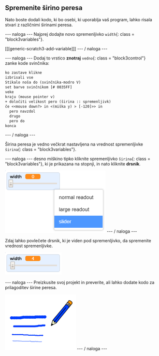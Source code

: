 ## Spremenite širino peresa

Nato boste dodali kodo, ki bo osebi, ki uporablja vaš program, lahko risala stvari z različnimi širinami peresa.

\--- naloga \--- Najprej dodajte novo spremenljivko `width`{: class = "block3variables"}.

[[[generic-scratch3-add-variable]]] \--- / naloga \---

\--- naloga \--- Dodaj to vrstico **znotraj** `vedno`{: class = "block3control"} zanke kode svinčnika:

```blocks3
ko zastave klikne
izbrisali vse
Stikalo noša do (svinčnika-modro V)
set barve svinčnikom [# 0035FF]
veke
kraju (mouse pointer v)
+ določiti velikost pero (širina :: spremenljivk)
če <<mouse down?> in <(miška y) > [-120]>> in 
  pero navzdol
  drugo
  pero do
konca
```

\--- / naloga \---

Širina peresa je vedno večkrat nastavljena na vrednost spremenljivke `širina`{: class = "block3variables"}.

\--- naloga \--- desno miškino tipko kliknite spremenljivko `širina`{: class = "block3variables"}, ki je prikazana na stopnji, in nato kliknite **drsnik**.

![posnetek zaslona](images/paint-slider.png) \--- / naloga \---

Zdaj lahko povlečete drsnik, ki je viden pod spremenljivko, da spremenite vrednost spremenljivke.

![posnetek zaslona](images/paint-slider-change.png)

\--- naloga \--- Preizkusite svoj projekt in preverite, ali lahko dodate kodo za prilagoditev širine peresa.

![posnetek zaslona](images/paint-width-test.png) \--- / naloga \---